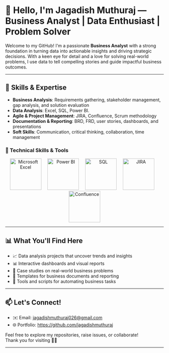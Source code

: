 # 👋 Hello, I'm Jagadish Muthuraj — Business Analyst | Data Enthusiast | Problem Solver

Welcome to my GitHub! I'm a passionate **Business Analyst** with a strong foundation in turning data into actionable insights and driving strategic decisions. With a keen eye for detail and a love for solving real-world problems, I use data to tell compelling stories and guide impactful business outcomes.

---

## 🚀 Skills & Expertise

- **Business Analysis**: Requirements gathering, stakeholder management, gap analysis, and solution evaluation  
- **Data Analysis**: Excel, SQL, Power BI. 
- **Agile & Project Management**: JIRA, Confluence, Scrum methodology  
- **Documentation & Reporting**: BRD, FRD, user stories, dashboards, and presentations  
- **Soft Skills**: Communication, critical thinking, collaboration, time management



### 🔧 Technical Skills & Tools


<p align="center">
  <img src="https://img.icons8.com/color/144/microsoft-excel-2019.png" alt="Microsoft Excel" title="Microsoft Excel" height="100" />
  &nbsp;&nbsp;&nbsp;
  <img src="https://img.icons8.com/color/144/power-bi.png" alt="Power BI" title="Power BI" height="100" />
  &nbsp;&nbsp;&nbsp;
  <img src="https://img.icons8.com/ios-filled/100/sql.png" alt="SQL" title="SQL" height="100" />
  &nbsp;&nbsp;&nbsp;
  <img src="https://img.icons8.com/fluency/144/jira.png" alt="JIRA" title="JIRA" height="100" />
  &nbsp;&nbsp;&nbsp;
  <img src="https://img.icons8.com/office/144/confluence.png" alt="Confluence" title="Confluence" height="100" />
</p>

  
---

## 📊 What You'll Find Here

- 📈 Data analysis projects that uncover trends and insights  
- 📊 Interactive dashboards and visual reports  
- 🧠 Case studies on real-world business problems  
- 📂 Templates for business documents and reporting  
- 🔧 Tools and scripts for automating business tasks  

---

## 📫 Let's Connect!

- ✉️ Email: jagadishmuthuraj026@gmail.com 
- 🌐 Portfolio: https://github.com/jagadishmuthuraj

Feel free to explore my repositories, raise issues, or collaborate!  
Thank you for visiting 💼✨

---
